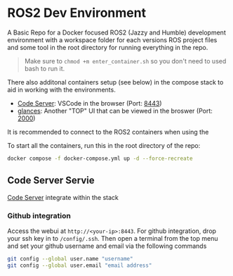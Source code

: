 # ROS2 Dev Environment

A Basic Repo for a Docker focused ROS2 (Jazzy and Humble) development environment with a workspace folder for each versions ROS project files and some tool in the root directory for running everything in the repo.

>Make sure to `chmod +m enter_container.sh` so you don't need to used bash to run it.

There also additonal containers setup (see below) in the compose stack to aid in working with the environments.
- [Code Server](https://github.com/linuxserver/docker-code-server): VSCode in the browser (Port: [8443](http://localhost:8443))
- [glances](https://github.com/nicolargo/glances): Another "TOP" UI that can be viewed in the broswer (Port: [2000](http://localhost:2000))

It is recommended to connect to the ROS2 containers when using the

To start all the containers, run this in the root directory of the repo:
```sh
docker compose -f docker-compose.yml up -d --force-recreate
```

## Code Server Servie

[Code Server](https://github.com/linuxserver/docker-code-server) integrate within the stack

### Github integration
Access the webui at `http://<your-ip>:8443`. For github integration, drop your ssh key in to `/config/.ssh`. Then open a terminal from the top menu and set your github username and email via the following commands
```sh
git config --global user.name "username"
git config --global user.email "email address"
```